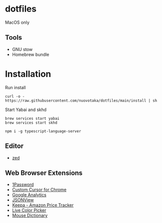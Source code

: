 # dotfiles

MacOS only

## Tools

- GNU stow
- Homebrew bundle

# Installation

Run install

```
curl -o - https://raw.githubusercontent.com/nuovotaka/dotfiles/main/install | sh
```

Start Yabai and skhd

```
brew services start yabai
brew services start skhd
```

```
npm i -g typescript-language-server
```
## Editor
- [zed](https://zed.dev)
## Web Browser Extensions

- [1Password](https://1password.com/jp/)
- [Custom Cursor for Chrome]()
- [Google Analytics]()
- [JSONView]()
- [Keepa - Amazon Price Tracker]()
- [Live Color Picker]()
- [Mouse Dictionary]()
